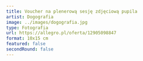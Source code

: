 ```yaml
---
title: Voucher na plenerową sesję zdjęciową pupila
artist: Dogografia
image: ../images/dogografia.jpg
type: Fotografia
url: https://allegro.pl/oferta/12905098847
format: 10x15 cm
featured: false
secondRound: false
---
```

